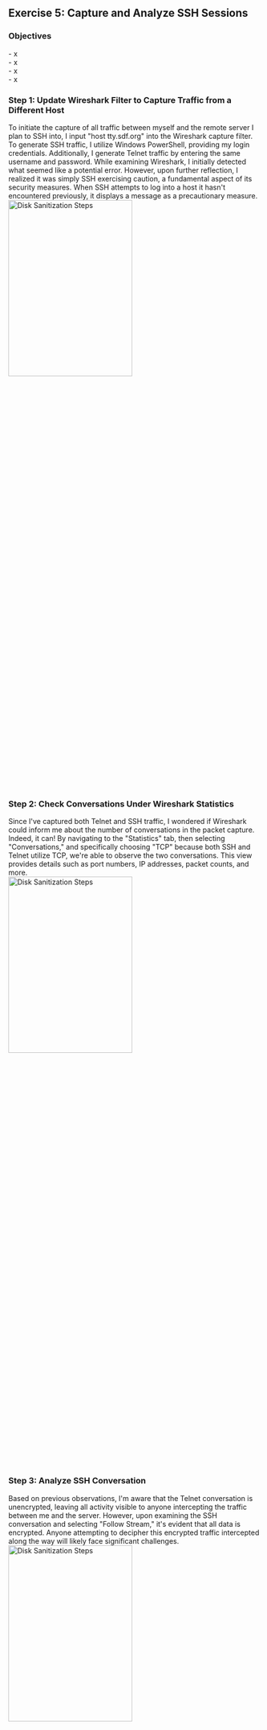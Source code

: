<h2>Exercise 5: Capture and Analyze SSH Sessions</h2>

<h3>Objectives</h3>
- x
<br />
- x
<br />
- x
<br />
- x

<h3>Step 1: Update Wireshark Filter to Capture Traffic from a Different Host</h3>
To initiate the capture of all traffic between myself and the remote server I plan to SSH into, I input "host tty.sdf.org" into the Wireshark capture filter. To generate SSH traffic, I utilize Windows PowerShell, providing my login credentials. Additionally, I generate Telnet traffic by entering the same username and password. While examining Wireshark, I initially detected what seemed like a potential error. However, upon further reflection, I realized it was simply SSH exercising caution, a fundamental aspect of its security measures. When SSH attempts to log into a host it hasn't encountered previously, it displays a message as a precautionary measure.
<br />
<img src="https://github.com/Yagoobz/CaptureAnalyzeSSHSessions/assets/145611184/1ad469ab-0a5a-4d7d-9eb5-b47bc24b682b" height="30%" width="70%" alt="Disk Sanitization Steps"/>

<h3>Step 2: Check Conversations Under Wireshark Statistics</h3>
Since I've captured both Telnet and SSH traffic, I wondered if Wireshark could inform me about the number of conversations in the packet capture. Indeed, it can! By navigating to the "Statistics" tab, then selecting "Conversations," and specifically choosing "TCP" because both SSH and Telnet utilize TCP, we're able to observe the two conversations. This view provides details such as port numbers, IP addresses, packet counts, and more. 
<br />
<img src="https://github.com/Yagoobz/CaptureAnalyzeSSHSessions/assets/145611184/687d7fc4-3524-47bc-b19b-e7b127ec8af6" height="30%" width="70%" alt="Disk Sanitization Steps"/>

<h3>Step 3: Analyze SSH Conversation</h3>
Based on previous observations, I'm aware that the Telnet conversation is unencrypted, leaving all activity visible to anyone intercepting the traffic between me and the server. However, upon examining the SSH conversation and selecting "Follow Stream," it's evident that all data is encrypted. Anyone attempting to decipher this encrypted traffic intercepted along the way will likely face significant challenges.
<br />
<img src="https://github.com/Yagoobz/CaptureAnalyzeSSHSessions/assets/145611184/613509f2-4ad9-4583-a6a5-b92151f49a65" height="30%" width="70%" alt="Disk Sanitization Steps"/>

